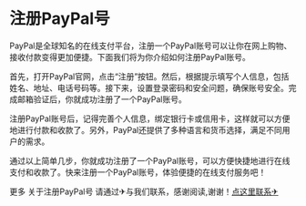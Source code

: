 # 注册PayPal号

PayPal是全球知名的在线支付平台，注册一个PayPal账号可以让你在网上购物、接收付款变得更加便捷。下面我们将为你介绍如何注册PayPal账号。

首先，打开PayPal官网，点击“注册”按钮。然后，根据提示填写个人信息，包括姓名、地址、电话号码等。接下来，设置登录密码和安全问题，确保账号安全。完成邮箱验证后，你就成功注册了一个PayPal账号。

注册PayPal账号后，记得完善个人信息，绑定银行卡或信用卡，这样就可以方便地进行付款和收款了。另外，PayPal还提供了多种语言和货币选择，满足不同用户的需求。

通过以上简单几步，你就成功注册了一个PayPal账号，可以方便快捷地进行在线支付和收款了。快来注册一个PayPal账号，体验便捷的在线支付服务吧！

更多 关于注册PayPal号 请通过✈与我们联系，感谢阅读,谢谢！[点这里联系✈](https://abc.k02.cc)